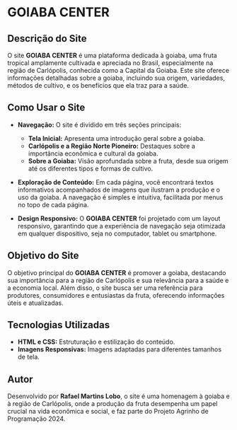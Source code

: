 # GOIABA CENTER

## Descrição do Site

O site **GOIABA CENTER** é uma plataforma dedicada à goiaba, uma fruta tropical amplamente cultivada e apreciada no Brasil, especialmente na região de Carlópolis, conhecida como a Capital da Goiaba. Este site oferece informações detalhadas sobre a goiaba, incluindo sua origem, variedades, métodos de cultivo, e os benefícios que ela traz para a saúde.

## Como Usar o Site

- **Navegação:** O site é dividido em três seções principais:
  - **Tela Inicial:** Apresenta uma introdução geral sobre a goiaba.
  - **Carlópolis e a Região Norte Pioneiro:** Destaques sobre a importância econômica e cultural da goiaba.
  - **Sobre a Goiaba:** Visão aprofundada sobre a fruta, desde sua origem até os diferentes tipos e formas de cultivo.
  
- **Exploração de Conteúdo:** Em cada página, você encontrará textos informativos acompanhados de imagens que ilustram a produção e o uso da goiaba. A navegação é simples e intuitiva, facilitada por menus no topo de cada página.

- **Design Responsivo:** O **GOIABA CENTER** foi projetado com um layout responsivo, garantindo que a experiência de navegação seja otimizada em qualquer dispositivo, seja no computador, tablet ou smartphone.

## Objetivo do Site

O objetivo principal do **GOIABA CENTER** é promover a goiaba, destacando sua importância para a região de Carlópolis e sua relevância para a saúde e a economia local. Além disso, o site busca ser uma referência para produtores, consumidores e entusiastas da fruta, oferecendo informações úteis e atualizadas.

## Tecnologias Utilizadas

- **HTML e CSS:** Estruturação e estilização do conteúdo.
- **Imagens Responsivas:** Imagens adaptadas para diferentes tamanhos de tela.

## Autor

Desenvolvido por **Rafael Martins Lobo**, o site é uma homenagem à goiaba e à região de Carlópolis, onde a produção da fruta desempenha um papel crucial na vida econômica e social, e faz parte do Projeto Agrinho de Programação 2024.
